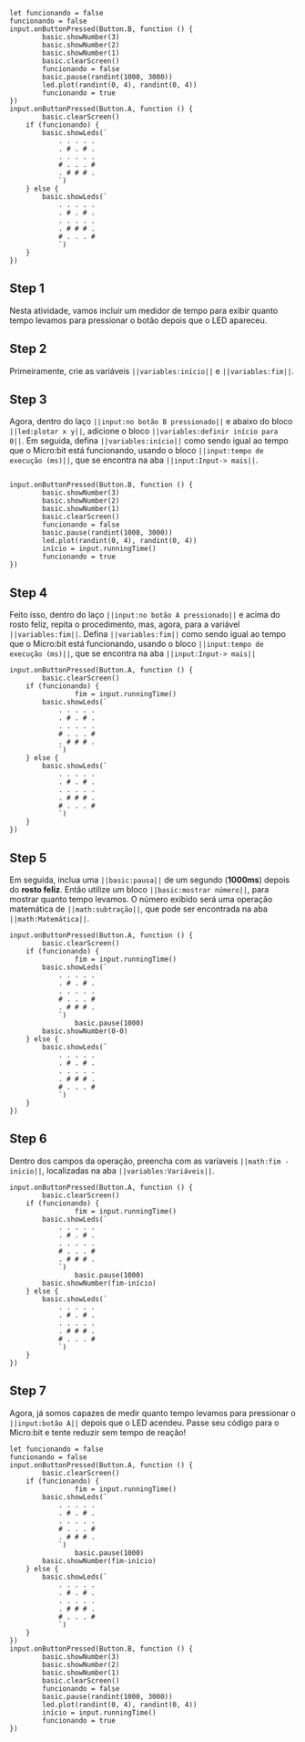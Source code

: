 ```template
let funcionando = false
funcionando = false
input.onButtonPressed(Button.B, function () {
		basic.showNumber(3)
		basic.showNumber(2)
		basic.showNumber(1)
		basic.clearScreen()
		funcionando = false
		basic.pause(randint(1000, 3000))
		led.plot(randint(0, 4), randint(0, 4))
		funcionando = true
})
input.onButtonPressed(Button.A, function () {
		basic.clearScreen()
    if (funcionando) {
        basic.showLeds(`
            . . . . .
            . # . # .
            . . . . .
            # . . . #
            . # # # .
            `)
    } else {
        basic.showLeds(`
            . . . . .
            . # . # .
            . . . . .
            . # # # .
            # . . . #
            `)
    }
})
```

## Step 1

Nesta atividade, vamos incluir um medidor de tempo para exibir quanto tempo levamos para pressionar
o botão depois que o LED apareceu.

## Step 2

Primeiramente, crie as variáveis `||variables:início||` e `||variables:fim||`.

## Step 3

Agora, dentro do laço `||input:no botão B pressionado||` e abaixo do bloco
`||led:plotar x y||`, adicione o bloco `||variables:definir início para 0||`.
Em seguida, defina `||variables:início||` como sendo igual ao tempo que o Micro:bit está
funcionando, usando o bloco `||input:tempo de execução (ms)||`, que se encontra na aba
`||input:Input-> mais||`.

```blocks

input.onButtonPressed(Button.B, function () {
		basic.showNumber(3)
		basic.showNumber(2)
		basic.showNumber(1)
		basic.clearScreen()
		funcionando = false
		basic.pause(randint(1000, 3000))
		led.plot(randint(0, 4), randint(0, 4))
		início = input.runningTime()
		funcionando = true
})
```

## Step 4

Feito isso, dentro do laço `||input:no botão A pressionado||` e acima do rosto feliz,
repita o procedimento, mas, agora, para a variável `||variables:fim||`. Defina `||variables:fim||` como sendo igual ao tempo que o Micro:bit está
funcionando, usando o bloco `||input:tempo de execução (ms)||`, que se encontra na aba
`||input:Input-> mais||`

```blocks
input.onButtonPressed(Button.A, function () {
		basic.clearScreen()
    if (funcionando) {
				fim = input.runningTime()
        basic.showLeds(`
            . . . . .
            . # . # .
            . . . . .
            # . . . #
            . # # # .
            `)
    } else {
        basic.showLeds(`
            . . . . .
            . # . # .
            . . . . .
            . # # # .
            # . . . #
            `)
    }
})
```

## Step 5

Em seguida, inclua uma `||basic:pausa||` de um segundo (**1000ms**) depois do **rosto feliz**.
Então utilize um bloco `||basic:mostrar número||`, para mostrar quanto tempo levamos. O número exibido será uma operação matemática de
`||math:subtração||`, que pode ser encontrada na aba `||math:Matemática||`.

```blocks
input.onButtonPressed(Button.A, function () {
		basic.clearScreen()
    if (funcionando) {
				fim = input.runningTime()
        basic.showLeds(`
            . . . . .
            . # . # .
            . . . . .
            # . . . #
            . # # # .
            `)
				basic.pause(1000)
        basic.showNumber(0-0)
    } else {
        basic.showLeds(`
            . . . . .
            . # . # .
            . . . . .
            . # # # .
            # . . . #
            `)
    }
})
```

## Step 6

Dentro dos campos da operação, preencha com as varíaveis `||math:fim - inicio||`, localizadas na aba `||variables:Variáveis||`.

```blocks
input.onButtonPressed(Button.A, function () {
		basic.clearScreen()
    if (funcionando) {
				fim = input.runningTime()
        basic.showLeds(`
            . . . . .
            . # . # .
            . . . . .
            # . . . #
            . # # # .
            `)
				basic.pause(1000)
        basic.showNumber(fim-início)
    } else {
        basic.showLeds(`
            . . . . .
            . # . # .
            . . . . .
            . # # # .
            # . . . #
            `)
    }
})
```

## Step 7

Agora, já somos capazes de medir quanto tempo levamos para pressionar o `||input:botão A||`
depois que o LED acendeu. Passe seu código para o Micro:bit e tente reduzir sem tempo de reação!

```blocks
let funcionando = false
funcionando = false
input.onButtonPressed(Button.A, function () {
		basic.clearScreen()
    if (funcionando) {
				fim = input.runningTime()
        basic.showLeds(`
            . . . . .
            . # . # .
            . . . . .
            # . . . #
            . # # # .
            `)
				basic.pause(1000)
        basic.showNumber(fim-início)
    } else {
        basic.showLeds(`
            . . . . .
            . # . # .
            . . . . .
            . # # # .
            # . . . #
            `)
    }
})
input.onButtonPressed(Button.B, function () {
		basic.showNumber(3)
		basic.showNumber(2)
		basic.showNumber(1)
		basic.clearScreen()
		funcionando = false
		basic.pause(randint(1000, 3000))
		led.plot(randint(0, 4), randint(0, 4))
		início = input.runningTime()
		funcionando = true
})
```
